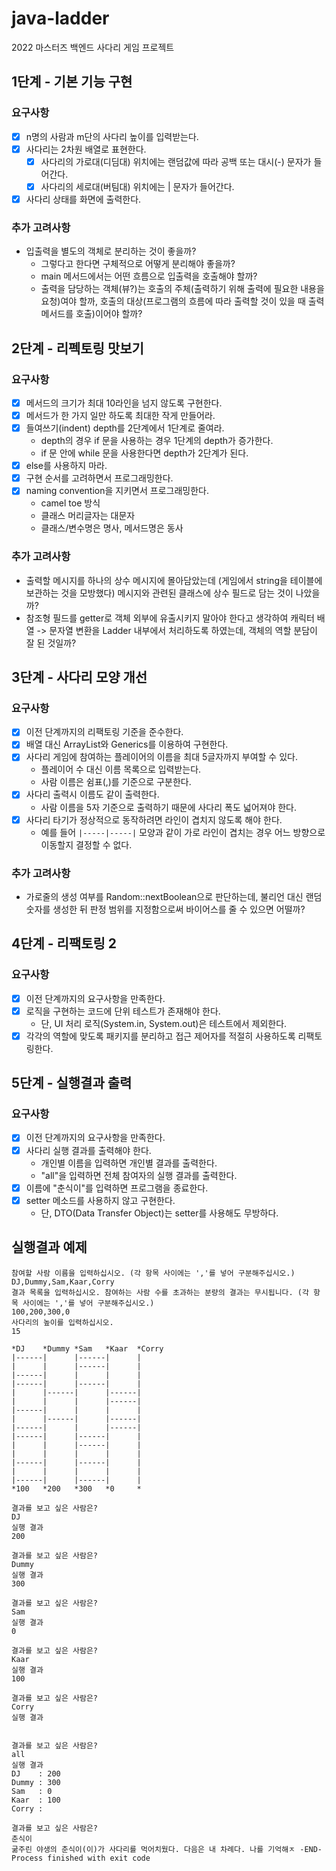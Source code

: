 # java-ladder

2022 마스터즈 백엔드 사다리 게임 프로젝트

## 1단계 - 기본 기능 구현

### 요구사항

- [x] n명의 사람과 m단의 사다리 높이를 입력받는다.
- [x] 사다리는 2차원 배열로 표현한다. 
  - [x] 사다리의 가로대(디딤대) 위치에는 랜덤값에 따라 공백 또는 대시(-) 문자가 들어간다.
  - [x] 사다리의 세로대(버팀대) 위치에는 | 문자가 들어간다. 
- [x] 사다리 상태를 화면에 출력한다. 

### 추가 고려사항

- 입출력을 별도의 객체로 분리하는 것이 좋을까?
  - 그렇다고 한다면 구체적으로 어떻게 분리해야 좋을까?
  - main 메서드에서는 어떤 흐름으로 입출력을 호출해야 할까?
  - 출력을 담당하는 객체(뷰?)는 호출의 주체(출력하기 위해 출력에 필요한 내용을 요청)여야 할까, 호출의 대상(프로그램의 흐름에 따라 출력할 것이 있을 때 출력 메서드를 호출)이어야 할까?

## 2단계 - 리펙토링 맛보기

### 요구사항

- [x] 메서드의 크기가 최대 10라인을 넘지 않도록 구현한다.
- [x] 메서드가 한 가지 일만 하도록 최대한 작게 만들어라.
- [x] 들여쓰기(indent) depth를 2단계에서 1단계로 줄여라.
  - depth의 경우 if 문을 사용하는 경우 1단계의 depth가 증가한다. 
  - if 문 안에 while 문을 사용한다면 depth가 2단계가 된다.
- [x] else를 사용하지 마라.
- [x] 구현 순서를 고려하면서 프로그래밍한다.
- [x] naming convention을 지키면서 프로그래밍한다.
  - camel toe 방식
  - 클래스 머리글자는 대문자
  - 클래스/변수명은 명사, 메서드명은 동사

### 추가 고려사항

- 출력할 메시지를 하나의 상수 메시지에 몰아담았는데 (게임에서 string을 테이블에 보관하는 것을 모방했다) 메시지와 관련된 클래스에 상수 필드로 담는 것이 나았을까?
- 참조형 필드를 getter로 객체 외부에 유출시키지 말아야 한다고 생각하여 캐릭터 배열 -> 문자열 변환을 Ladder 내부에서 처리하도록 하였는데, 객체의 역할 분담이 잘 된 것일까?

## 3단계 - 사다리 모양 개선

### 요구사항

- [x] 이전 단계까지의 리팩토링 기준을 준수한다. 
- [x] 배열 대신 ArrayList와 Generics를 이용하여 구현한다. 
- [x] 사다리 게임에 참여하는 플레이어의 이름을 최대 5글자까지 부여할 수 있다.
  - 플레이어 수 대신 이름 목록으로 입력받는다.
  - 사람 이름은 쉼표(,)를 기준으로 구분한다.
- [x] 사다리 출력시 이름도 같이 출력한다.
  - 사람 이름을 5자 기준으로 출력하기 때문에 사다리 폭도 넓어져야 한다.
- [x] 사다리 타기가 정상적으로 동작하려면 라인이 겹치지 않도록 해야 한다.
  - 예를 들어 `|-----|-----|` 모양과 같이 가로 라인이 겹치는 경우 어느 방향으로 이동할지 결정할 수 없다.

### 추가 고려사항

- 가로줄의 생성 여부를 Random::nextBoolean으로 판단하는데, 불리언 대신 랜덤 숫자를 생성한 뒤 판정 범위를 지정함으로써 바이어스를 줄 수 있으면 어떨까?

## 4단계 - 리팩토링 2

### 요구사항 

- [x] 이전 단계까지의 요구사항을 만족한다.
- [x] 로직을 구현하는 코드에 단위 테스트가 존재해야 한다. 
  - 단, UI 처리 로직(System.in, System.out)은 테스트에서 제외한다.
- [x] 각각의 역할에 맞도록 패키지를 분리하고 접근 제어자를 적절히 사용하도록 리팩토링한다.

## 5단계 - 실행결과 출력

### 요구사항

- [x] 이전 단계까지의 요구사항을 만족한다.
- [x] 사다리 실행 결과를 출력해야 한다. 
  - 개인별 이름을 입력하면 개인별 결과를 출력한다. 
  - "all"을 입력하면 전체 참여자의 실행 결과를 출력한다. 
- [x] 이름에 "춘식이"를 입력하면 프로그램을 종료한다.
- [x] setter 메소드를 사용하지 않고 구현한다.
  - 단, DTO(Data Transfer Object)는 setter를 사용해도 무방하다.

## 실행결과 예제

```shell
참여할 사람 이름을 입력하십시오. (각 항목 사이에는 ','를 넣어 구분해주십시오.)
DJ,Dummy,Sam,Kaar,Corry
결과 목록을 입력하십시오. 참여하는 사람 수를 초과하는 분량의 결과는 무시됩니다. (각 항목 사이에는 ','를 넣어 구분해주십시오.)
100,200,300,0
사다리의 높이를 입력하십시오.
15

*DJ    *Dummy *Sam   *Kaar  *Corry 
|------|      |------|      |
|      |      |------|      |
|------|      |      |      |
|------|      |------|      |
|      |------|      |------|
|      |      |      |------|
|------|      |      |      |
|      |------|      |------|
|------|      |      |------|
|------|      |------|      |
|      |      |------|      |
|      |      |      |      |
|------|      |------|      |
|      |      |      |      |
|------|      |------|      |
*100   *200   *300   *0     *      

결과를 보고 싶은 사람은?
DJ
실행 결과
200  

결과를 보고 싶은 사람은?
Dummy
실행 결과
300  

결과를 보고 싶은 사람은?
Sam
실행 결과
0    

결과를 보고 싶은 사람은?
Kaar
실행 결과
100  

결과를 보고 싶은 사람은?
Corry
실행 결과
     

결과를 보고 싶은 사람은?
all
실행 결과
DJ    : 200  
Dummy : 300  
Sam   : 0    
Kaar  : 100  
Corry :      

결과를 보고 싶은 사람은?
춘식이
굶주린 야생의 춘식이(이)가 사다리를 먹어치웠다. 다음은 내 차례다. 나를 기억해ㅈ -END-
Process finished with exit code 
```